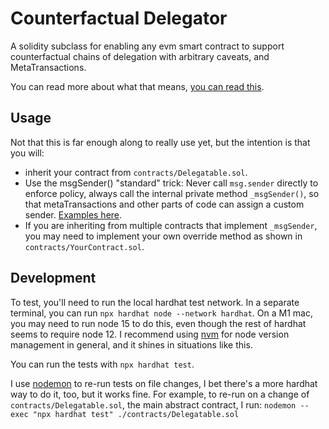 # Counterfactual Delegator

A solidity subclass for enabling any evm smart contract to support counterfactual chains of delegation with arbitrary caveats, and MetaTransactions.

You can read more about what that means, [you can read this](https://roamresearch.com/#/app/capabul/page/cnW_23H8w).

## Usage

Not that this is far enough along to really use yet, but the intention is that you will:

- inherit your contract from `contracts/Delegatable.sol`.
- Use the msgSender() "standard" trick: Never call `msg.sender` directly to enforce policy, always call the internal private method `_msgSender()`, so that metaTransactions and other parts of code can assign a custom sender. [Examples here](https://github.com/anydotcrypto/metatransactions).
- If you are inheriting from multiple contracts that implement `_msgSender`, you may need to implement your own override method as shown in `contracts/YourContract.sol`.

## Development

To test, you'll need to run the local hardhat test network. In a separate terminal, you can run `npx hardhat node --network hardhat`. On a M1 mac, you may need to run node 15 to do this, even though the rest of hardhat seems to require node 12. I recommend using [nvm](https://github.com/nvm-sh/nvm) for node version management in general, and it shines in situations like this.

You can run the tests with `npx hardhat test`.

I use [nodemon](https://www.npmjs.com/package/nodemon) to re-run tests on file changes, I bet there's a more hardhat way to do it, too, but it works fine. For example, to re-run on a change of `contracts/Delegatable.sol`, the main abstract contract, I run: `nodemon --exec "npx hardhat test" ./contracts/Delegatable.sol`

